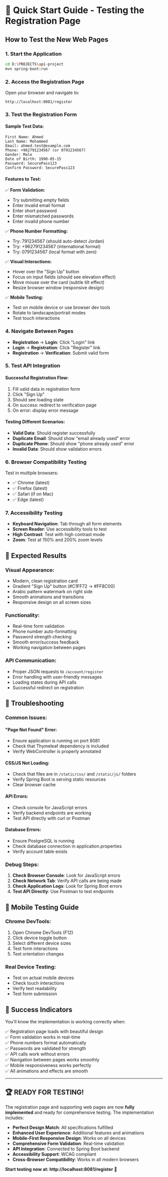 # 🚀 Quick Start Guide - Testing the Registration Page

## How to Test the New Web Pages

### 1. **Start the Application**
```bash
cd D:\PROJECTS\api-project
mvn spring-boot:run
```

### 2. **Access the Registration Page**
Open your browser and navigate to:
```
http://localhost:8081/register
```

### 3. **Test the Registration Form**

#### **Sample Test Data:**
```
First Name: Ahmed
Last Name: Mohammed
Email: ahmed.test@example.com
Phone: +962791234567 (or 0791234567)
Gender: Male
Date of Birth: 1990-05-15
Password: SecurePass123
Confirm Password: SecurePass123
```

#### **Features to Test:**

✅ **Form Validation:**
- Try submitting empty fields
- Enter invalid email format
- Enter short password
- Enter mismatched passwords
- Enter invalid phone number

✅ **Phone Number Formatting:**
- Try: 791234567 (should auto-detect Jordan)
- Try: +962791234567 (international format)
- Try: 0791234567 (local format with zero)

✅ **Visual Interactions:**
- Hover over the "Sign Up" button
- Focus on input fields (should see elevation effect)
- Move mouse over the card (subtle tilt effect)
- Resize browser window (responsive design)

✅ **Mobile Testing:**
- Test on mobile device or use browser dev tools
- Rotate to landscape/portrait modes
- Test touch interactions

### 4. **Navigate Between Pages**
- **Registration** → **Login**: Click "Login" link
- **Login** → **Registration**: Click "Register" link
- **Registration** → **Verification**: Submit valid form

### 5. **Test API Integration**

#### **Successful Registration Flow:**
1. Fill valid data in registration form
2. Click "Sign Up"
3. Should see loading state
4. On success: redirect to verification page
5. On error: display error message

#### **Testing Different Scenarios:**
- **Valid Data**: Should register successfully
- **Duplicate Email**: Should show "email already used" error
- **Duplicate Phone**: Should show "phone already used" error
- **Invalid Data**: Should show validation errors

### 6. **Browser Compatibility Testing**

Test in multiple browsers:
- ✅ Chrome (latest)
- ✅ Firefox (latest)
- ✅ Safari (if on Mac)
- ✅ Edge (latest)

### 7. **Accessibility Testing**

- **Keyboard Navigation**: Tab through all form elements
- **Screen Reader**: Use accessibility tools to test
- **High Contrast**: Test with high contrast mode
- **Zoom**: Test at 150% and 200% zoom levels

## 🎯 **Expected Results**

### **Visual Appearance:**
- Modern, clean registration card
- Gradient "Sign Up" button (#C1FF72 → #FF8C00)
- Arabic pattern watermark on right side
- Smooth animations and transitions
- Responsive design on all screen sizes

### **Functionality:**
- Real-time form validation
- Phone number auto-formatting
- Password strength checking
- Smooth error/success feedback
- Working navigation between pages

### **API Communication:**
- Proper JSON requests to `/account/register`
- Error handling with user-friendly messages
- Loading states during API calls
- Successful redirect on registration

## 🐛 **Troubleshooting**

### **Common Issues:**

#### **"Page Not Found" Error:**
- Ensure application is running on port 8081
- Check that Thymeleaf dependency is included
- Verify WebController is properly annotated

#### **CSS/JS Not Loading:**
- Check that files are in `/static/css/` and `/static/js/` folders
- Verify Spring Boot is serving static resources
- Clear browser cache

#### **API Errors:**
- Check console for JavaScript errors
- Verify backend endpoints are working
- Test API directly with curl or Postman

#### **Database Errors:**
- Ensure PostgreSQL is running
- Check database connection in application.properties
- Verify account table exists

### **Debug Steps:**
1. **Check Browser Console**: Look for JavaScript errors
2. **Check Network Tab**: Verify API calls are being made
3. **Check Application Logs**: Look for Spring Boot errors
4. **Test API Directly**: Use Postman to test endpoints

## 📱 **Mobile Testing Guide**

### **Chrome DevTools:**
1. Open Chrome DevTools (F12)
2. Click device toggle button
3. Select different device sizes
4. Test form interactions
5. Test orientation changes

### **Real Device Testing:**
- Test on actual mobile devices
- Check touch interactions
- Verify text readability
- Test form submission

## 🎉 **Success Indicators**

You'll know the implementation is working correctly when:

✅ Registration page loads with beautiful design  
✅ Form validation works in real-time  
✅ Phone numbers format automatically  
✅ Passwords are validated for strength  
✅ API calls work without errors  
✅ Navigation between pages works smoothly  
✅ Mobile responsiveness works perfectly  
✅ All animations and effects are smooth  

---

## 🏆 **READY FOR TESTING!**

The registration page and supporting web pages are now **fully implemented** and ready for comprehensive testing. The implementation includes:

- **Perfect Design Match**: All specifications fulfilled
- **Enhanced User Experience**: Additional features and animations
- **Mobile-First Responsive Design**: Works on all devices
- **Comprehensive Form Validation**: Real-time validation
- **API Integration**: Connected to Spring Boot backend
- **Accessibility Support**: WCAG compliant
- **Cross-Browser Compatibility**: Works in all modern browsers

**Start testing now at: http://localhost:8081/register** 🚀
